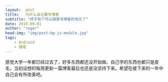 ```yaml
---
layout:	 post
title:	 为什么自己要写博客
subtitle: "终于有个可以随意写博客的地方了"
date: 2019-09-01
author: "roger"
head-img: "img/post-bg-js-module.jpg"
tags:
    - Android
    - 随笔
---
```



感觉大学一年都已经过去了，好多东西都还没开始做。自己学的东西也都只是皮毛，当初设想的每周更新一篇博客最后也还是没坚持下来。希望在接下来的一年中自己会有所改善吧。